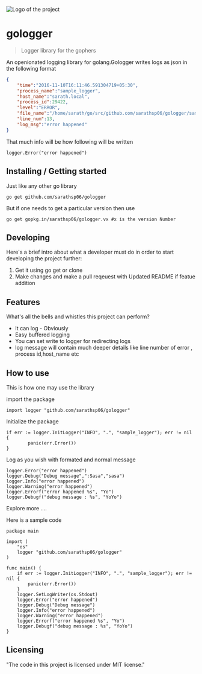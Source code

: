 ![Logo of the project](http://www.davesgames.net/papercraft/png/gallery-logs-01.png)

# gologger
> Logger library for the gophers

An openionated logging library for golang.Gologger writes logs as json in the following format

```json
{
    "time":"2016-11-10T16:11:46.591304719+05:30",
    "process_name":"sample_logger",
    "host_name":"sarath.local",
    "process_id":29422,
    "level":"ERROR",
    "file_name":"/home/sarath/go/src/github.com/sarathsp06/gologger/sample/main.go",
    "line_num":13,
    "log_msg":"error happened"
}
```  

That much info will be how following will be written
```golang
logger.Error("error happened")
```

## Installing / Getting started

Just like any other go library

```shell
go get github.com/sarathsp06/gologger
```
But if one needs to get a particular version then use 

```shell
go get gopkg.in/sarathsp06/gologger.vx #x is the version Number
``` 


## Developing

Here's a brief intro about what a developer must do in order to start developing
the project further:

1. Get it using go get or clone
2. Make changes and make a pull reqeuest with Updated README if featue addition 


## Features

What's all the bells and whistles this project can perform?
* It can log - Obviously
* Easy buffered logging 
* You can set write to logger for redirecting logs
* log message will contain much deeper details like line number of error , process id,host_name  etc


## How to use
This is how one may use the library

import the package 
```golang
import logger "github.com/sarathsp06/gologger"
``` 
Initialize the  package 
```golang
if err := logger.InitLogger("INFO", ".", "sample_logger"); err != nil {
		panic(err.Error())
}
```
Log as you wish with formated and normal message

```golang
logger.Error("error happened")
logger.Debug("Debug message",":Sasa","sasa")
logger.Info("error happened")
logger.Warning("error happened")
logger.Errorf("error happened %s", "Yo")
logger.Debugf("debug message : %s", "YoYo")
```

Explore more ....


Here is a sample code

```golang
package main

import (
	"os"
	logger "github.com/sarathsp06/gologger"
)

func main() {
	if err := logger.InitLogger("INFO", ".", "sample_logger"); err != nil {
		panic(err.Error())
	}
	logger.SetLogWriter(os.Stdout)
	logger.Error("error happened")
	logger.Debug("Debug message")
	logger.Info("error happened")
	logger.Warning("error happened")
	logger.Errorf("error happened %s", "Yo")
	logger.Debugf("debug message : %s", "YoYo")
}
```

## Licensing


"The code in this project is licensed under MIT license."